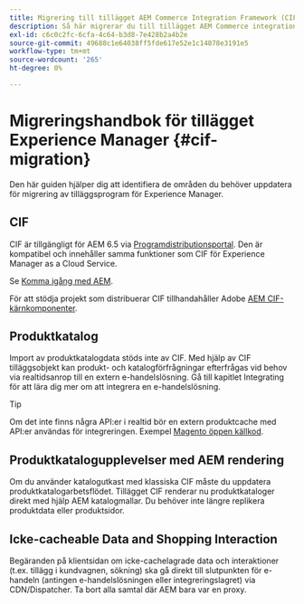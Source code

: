 ```yaml
---
title: Migrering till tillägget AEM Commerce Integration Framework (CIF)
description: Så här migrerar du till tillägget AEM Commerce integration framework (CIF) från en gammal version.
exl-id: c6c0c2fc-6cfa-4c64-b3d8-7e428b2a4b2e
source-git-commit: 49688c1e64038ff5fde617e52e1c14878e3191e5
workflow-type: tm+mt
source-wordcount: '265'
ht-degree: 0%

---
```


# Migreringshandbok för tillägget Experience Manager {#cif-migration}

Den här guiden hjälper dig att identifiera de områden du behöver uppdatera för migrering av tilläggsprogram för Experience Manager.

## CIF

CIF är tillgängligt för AEM 6.5 via [Programdistributionsportal](https://experience.adobe.com/#/downloads/content/software-distribution/en/aem.html). Den är kompatibel och innehåller samma funktioner som CIF för Experience Manager as a Cloud Service.

Se [Komma igång med AEM](getting-started.md).

För att stödja projekt som distribuerar CIF tillhandahåller Adobe [AEM CIF-kärnkomponenter](https://github.com/adobe/aem-core-cif-components).

## Produktkatalog

Import av produktkatalogdata stöds inte av CIF. Med hjälp av CIF tilläggsobjekt kan produkt- och katalogförfrågningar efterfrågas vid behov via realtidsanrop till en extern e-handelslösning. Gå till kapitlet Integrating för att lära dig mer om att integrera en e-handelslösning.

>[!TIP]
>
>Om det inte finns några API:er i realtid bör en extern produktcache med API:er användas för integreringen. Exempel [Magento öppen källkod](https://business.adobe.com/products/magento/open-source.html).

## Produktkatalogupplevelser med AEM rendering

Om du använder katalogutkast med klassiska CIF måste du uppdatera produktkatalogarbetsflödet. Tillägget CIF renderar nu produktkataloger direkt med hjälp AEM katalogmallar. Du behöver inte längre replikera produktdata eller produktsidor.

## Icke-cacheable Data and Shopping Interaction

Begäranden på klientsidan om icke-cachelagrade data och interaktioner (t.ex. tillägg i kundvagnen, sökning) ska gå direkt till slutpunkten för e-handeln (antingen e-handelslösningen eller integreringslagret) via CDN/Dispatcher. Ta bort alla samtal där AEM bara var en proxy.
